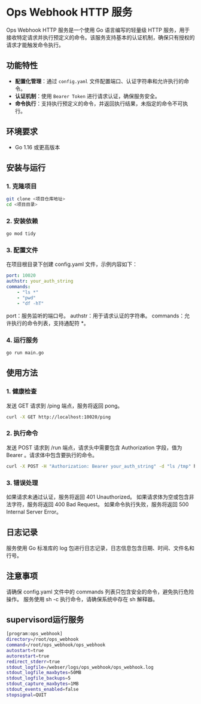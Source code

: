 # Ops Webhook HTTP 服务

Ops Webhook HTTP 服务是一个使用 Go 语言编写的轻量级 HTTP 服务，用于接收特定请求并执行预定义的命令。该服务支持基本的认证机制，确保只有授权的请求才能触发命令执行。

## 功能特性
- **配置化管理**：通过 `config.yaml` 文件配置端口、认证字符串和允许执行的命令。
- **认证机制**：使用 `Bearer Token` 进行请求认证，确保服务安全。
- **命令执行**：支持执行预定义的命令，并返回执行结果，未指定的命令不可执行。

## 环境要求
- Go 1.16 或更高版本

## 安装与运行

### 1. 克隆项目
```bash
git clone <项目仓库地址>
cd <项目目录>
```

### 2. 安装依赖
```bash
go mod tidy
```

### 3. 配置文件
在项目根目录下创建 config.yaml 文件，示例内容如下：

```yaml
port: 10020
authstr: your_auth_string
commands:  
    - "ls *"  
    - "pwd"  
    - "df -hT"
```
port：服务监听的端口号。
authstr：用于请求认证的字符串。
commands：允许执行的命令列表，支持通配符 *。

### 4. 运行服务
```bash
go run main.go
```

## 使用方法
### 1. 健康检查
发送 GET 请求到 /ping 端点，服务将返回 pong。
```bash
curl -X GET http://localhost:10020/ping
```
### 2. 执行命令
发送 POST 请求到 /run 端点，请求头中需要包含 Authorization 字段，值为 Bearer <authstr>。请求体中包含要执行的命令。
```bash
curl -X POST -H "Authorization: Bearer your_auth_string" -d "ls /tmp" http://localhost:10020/run
```
### 3. 错误处理
如果请求未通过认证，服务将返回 401 Unauthorized。
如果请求体为空或包含非法字符，服务将返回 400 Bad Request。
如果命令执行失败，服务将返回 500 Internal Server Error。

## 日志记录
服务使用 Go 标准库的 log 包进行日志记录，日志信息包含日期、时间、文件名和行号。

## 注意事项
请确保 config.yaml 文件中的 commands 列表只包含安全的命令，避免执行危险操作。
服务使用 sh -c 执行命令，请确保系统中存在 sh 解释器。

## supervisord运行服务
```bash
[program:ops_webhook]
directory=/root/ops_webhook
command=/root/ops_webhook/ops_webhook
autostart=true
autorestart=true
redirect_stderr=true
stdout_logfile=/webser/logs/ops_webhook/ops_webhook.log
stdout_logfile_maxbytes=50MB
stdout_logfile_backups=5
stdout_capture_maxbytes=1MB
stdout_events_enabled=false
stopsignal=QUIT
```